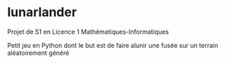 # lunarlander

Projet de S1 en Licence 1 Mathématiques-Informatiques

Petit jeu en Python dont le but est de faire alunir une fusée sur un terrain aléatoirement généré
